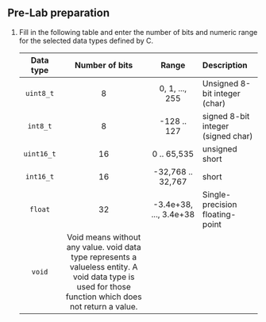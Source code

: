 ## Pre-Lab preparation

1. Fill in the following table and enter the number of bits and numeric range for the selected data types defined by C.

   | **Data type** | **Number of bits** | **Range** | **Description** |
   | :-: | :-: | :-: | :-- |
   | `uint8_t`  | 8 | 0, 1, ..., 255 | Unsigned 8-bit integer (char) |
   | `int8_t`   | 8 | -128 .. 127 | signed 8-bit integer (signed char) |
   | `uint16_t` | 16 | 0 .. 65,535 | unsigned short |
   | `int16_t`  | 16 | -32,768 .. 32,767 | short |
   | `float`    | 32 | -3.4e+38, ..., 3.4e+38 | Single-precision floating-point |
   | `void`     | Void means without any value. void data type represents a valueless entity. A void data type is used for those function which does not return a value.  |  |  |

<a name="part1"></a>

